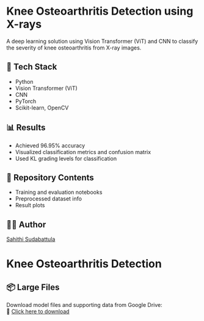 # Knee Osteoarthritis Detection using X-rays

A deep learning solution using Vision Transformer (ViT) and CNN to classify the severity of knee osteoarthritis from X-ray images.

## 🧠 Tech Stack
- Python
- Vision Transformer (ViT)
- CNN
- PyTorch
- Scikit-learn, OpenCV

## 📊 Results
- Achieved 96.95% accuracy
- Visualized classification metrics and confusion matrix
- Used KL grading levels for classification

## 📁 Repository Contents
- Training and evaluation notebooks
- Preprocessed dataset info
- Result plots

## 👩‍💻 Author
[Sahithi Sudabattula]((https://www.linkedin.com/in/sahithisudabattula/))

# Knee Osteoarthritis Detection

## 📦 Large Files

Download model files and supporting data from Google Drive:  
🔗 [Click here to download](https://drive.google.com/file/d/1orOlEGF5w_x_p1VyH3oEVGGHRTMgXSHA/view?usp=drive_link)
